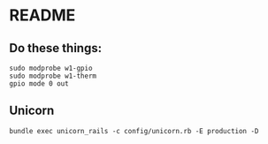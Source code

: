 # README

## Do these things:


    sudo modprobe w1-gpio
    sudo modprobe w1-therm
    gpio mode 0 out

## Unicorn

    bundle exec unicorn_rails -c config/unicorn.rb -E production -D
